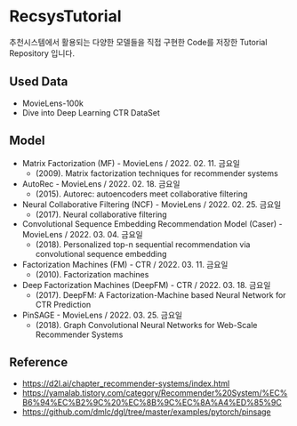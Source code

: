 # RecsysTutorial
추천시스템에서 활용되는 다양한 모델들을 직접 구현한 Code를 저장한 Tutorial Repository 입니다.

## Used Data
- MovieLens-100k
- Dive into Deep Learning CTR DataSet

## Model
- Matrix Factorization (MF) - MovieLens / 2022. 02. 11. 금요일
  - (2009). Matrix factorization techniques for recommender systems
- AutoRec - MovieLens / 2022. 02. 18. 금요일
  - (2015). Autorec: autoencoders meet collaborative filtering
- Neural Collaborative Filtering (NCF) - MovieLens / 2022. 02. 25. 금요일
  - (2017). Neural collaborative filtering
- Convolutional Sequence Embedding Recommendation Model (Caser) - MovieLens / 2022. 03. 04. 금요일
  - (2018). Personalized top-n sequential recommendation via convolutional sequence embedding
- Factorization Machines (FM) - CTR / 2022. 03. 11. 금요일
  - (2010). Factorization machines
- Deep Factorization Machines (DeepFM) - CTR / 2022. 03. 18. 금요일
  - (2017). DeepFM: A Factorization-Machine based Neural Network for CTR Prediction
- PinSAGE - MovieLens  / 2022. 03. 25. 금요일
  - (2018). Graph Convolutional Neural Networks for Web-Scale Recommender Systems

## Reference
- https://d2l.ai/chapter_recommender-systems/index.html
- https://yamalab.tistory.com/category/Recommender%20System/%EC%B6%94%EC%B2%9C%20%EC%8B%9C%EC%8A%A4%ED%85%9C
- https://github.com/dmlc/dgl/tree/master/examples/pytorch/pinsage
